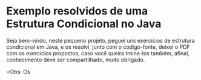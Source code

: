 # Exemplo resolvidos de uma Estrutura Condicional no Java

Seja bem-vindo, neste pequeno projeto, peguei uns exercícios de estrutura condicional em Java, e os resolvi, junto com o código-fonte, deixei o PDF com os exercícios propostos, caso você queira treina-los também, afinal, conhecimento deve ser compartilhado, muito obrigado.

:star:Obs: Os 
